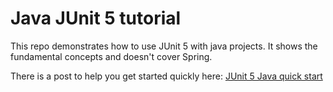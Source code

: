 # Java JUnit 5 tutorial

This repo demonstrates how to use JUnit 5 with java projects. It shows the fundamental concepts and doesn't
cover Spring.

There is a post to help you get started quickly here: [JUnit 5 Java quick start](https://datmt.com/backend/java/junit-5-beginners-cheat-sheet/)